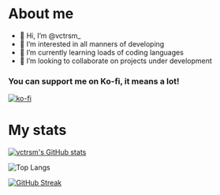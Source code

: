 # About me

- 👋 Hi, I’m @vctrsm_
- 👀 I’m interested in all manners of developing
- 🌱 I’m currently learning loads of coding languages
- 💞️ I’m looking to collaborate on projects under development

### You can support me on Ko-fi, it means a lot!

[![ko-fi](https://ko-fi.com/img/githubbutton_sm.svg)](https://ko-fi.com/J3J1BZU1Q)

# My stats

[![vctrsm's GitHub stats](https://github-readme-stats.vercel.app/api?username=vctrsm&show_icons=true&theme=tokyonight&hide_border=true)](https://github.com/vctrsm)

![Top Langs](https://github-readme-stats.vercel.app/api/top-langs/?username=vctrsm&show_icons=true&theme=tokyonight&hide_border=true)

[![GitHub Streak](http://github-readme-streak-stats.herokuapp.com?user=vctrsm&theme=tokyonight&hide_border=true&date_format=M%20j%5B%2C%20Y%5D)](https://git.io/streak-stats)
<!---
N0xDev/N0xDev is a ✨ special ✨ repository because its `README.md` (this file) appears on your GitHub profile.
You can click the Preview link to take a look at your changes.
--->
